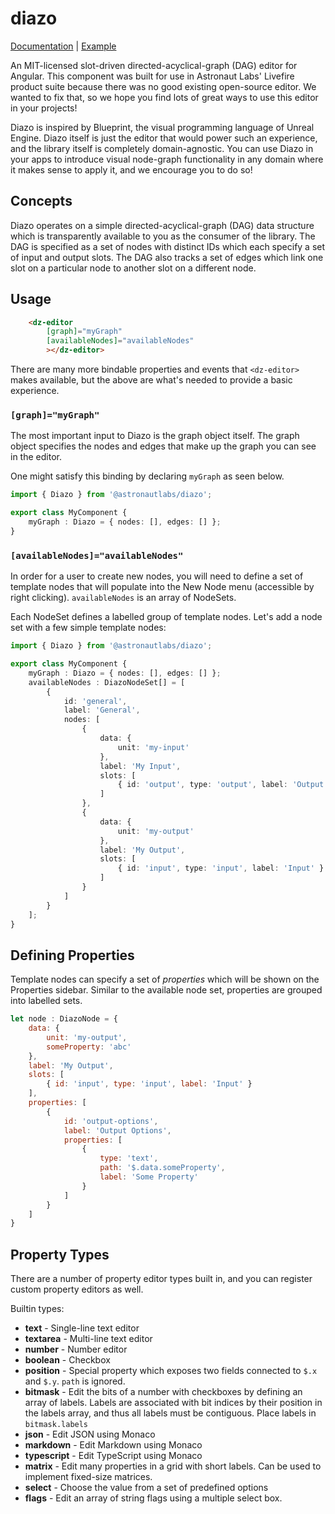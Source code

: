 # diazo
[Documentation](https://astronautlabs.github.io/diazo/) | [Example](https://astronautlabs.github.io/diazo-example/)

An MIT-licensed slot-driven directed-acyclical-graph (DAG) editor for Angular. This 
component was built for use in Astronaut Labs' Livefire product suite because 
there was no good existing open-source editor. We wanted to fix that, so we 
hope you find lots of great ways to use this editor in your projects!

Diazo is inspired by Blueprint, the visual programming language of 
Unreal Engine. Diazo itself is just the editor that would power such
an experience, and the library itself is completely domain-agnostic. 
You can use Diazo in your apps to introduce visual node-graph functionality 
in any domain where it makes sense to apply it, and we encourage you to do so!

## Concepts

Diazo operates on a simple directed-acyclical-graph (DAG) data structure 
which is transparently available to you as the consumer of the library. The 
DAG is specified as a set of nodes with distinct IDs which each specify a set of
input and output slots. The DAG also tracks a set of edges which
link one slot on a particular node to another slot on a different node. 

## Usage

```html
    <dz-editor
        [graph]="myGraph"
        [availableNodes]="availableNodes"
        ></dz-editor>
```

There are many more bindable properties and events that `<dz-editor>` makes 
available, but the above are what's needed to provide a basic experience.

### `[graph]="myGraph"`

The most important input to Diazo is the graph object itself. The graph 
object specifies the nodes and edges that make up the graph you can see in 
the editor.

One might satisfy this binding by declaring `myGraph` as seen below.
```typescript
import { Diazo } from '@astronautlabs/diazo';

export class MyComponent {
    myGraph : Diazo = { nodes: [], edges: [] };
}
```

### `[availableNodes]="availableNodes"`

In order for a user to create new nodes, you will need to define a set of 
template nodes that will populate into the New Node menu (accessible by 
right clicking). `availableNodes` is an array of NodeSets.

Each NodeSet defines a labelled group of template nodes. Let's add a 
node set with a few simple template nodes:
```typescript
import { Diazo } from '@astronautlabs/diazo';

export class MyComponent {
    myGraph : Diazo = { nodes: [], edges: [] };
    availableNodes : DiazoNodeSet[] = [
        {
            id: 'general',
            label: 'General',
            nodes: [
                {
                    data: {
                        unit: 'my-input'
                    },
                    label: 'My Input',
                    slots: [
                        { id: 'output', type: 'output', label: 'Output' }
                    ]
                },
                {
                    data: {
                        unit: 'my-output'
                    },
                    label: 'My Output',
                    slots: [
                        { id: 'input', type: 'input', label: 'Input' }
                    ]
                }
            ]
        }
    ];
}
```

## Defining Properties

Template nodes can specify a set of _properties_ which will be shown on the Properties
sidebar. Similar to the available node set, properties are grouped into labelled sets.

```js
let node : DiazoNode = {
    data: {
        unit: 'my-output',
        someProperty: 'abc'
    },
    label: 'My Output',
    slots: [
        { id: 'input', type: 'input', label: 'Input' }
    ],
    properties: [
        {
            id: 'output-options',
            label: 'Output Options',
            properties: [
                {
                    type: 'text',
                    path: '$.data.someProperty',
                    label: 'Some Property'
                }
            ]
        }
    ]
}
```

## Property Types

There are a number of property editor types built in, and you can register
custom property editors as well.

Builtin types:
 - **text** - Single-line text editor
 - **textarea** - Multi-line text editor
 - **number** - Number editor
 - **boolean** - Checkbox
 - **position** - Special property which exposes two fields connected to `$.x` and `$.y`.
   `path` is ignored.
 - **bitmask** - Edit the bits of a number with checkboxes by defining an array of labels.
   Labels are associated with bit indices by their position in the labels array, and thus
   all labels must be contiguous. Place labels in `bitmask.labels`
 - **json** - Edit JSON using Monaco
 - **markdown** - Edit Markdown using Monaco
 - **typescript** - Edit TypeScript using Monaco
 - **matrix** - Edit many properties in a grid with short labels. Can be used to
   implement fixed-size matrices.
 - **select** - Choose the value from a set of predefined options
 - **flags** - Edit an array of string flags using a multiple select box.

